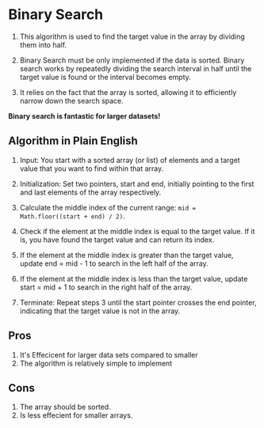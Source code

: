 # Binary Search

1. This algorithm is used to find the target value in the array by dividing them into half.

2. Binary Search must be only implemented if the data is sorted. Binary search works by repeatedly dividing the search interval in half until the target value is found or the interval becomes empty.

3. It relies on the fact that the array is sorted, allowing it to efficiently narrow down the search space.

**Binary search is fantastic for larger datasets!**

## Algorithm in Plain English

1. Input: You start with a sorted array (or list) of elements and a target value that you want to find within that array.

2. Initialization: Set two pointers, start and end, initially pointing to the first and last elements of the array respectively.

3. Calculate the middle index of the current range: `mid = Math.floor((start + end) / 2)`.

4. Check if the element at the middle index is equal to the target value.
If it is, you have found the target value and can return its index.

5. If the element at the middle index is greater than the target value, update end = mid - 1 to search in the left half of the array.

6. If the element at the middle index is less than the target value, update start = mid + 1 to search in the right half of the array.

7. Terminate: Repeat steps 3 until the start pointer crosses the end pointer, indicating that the target value is not in the array.

## Pros

1. It's Effecicent for larger data sets compared to smaller
2. The algorithm is relatively simple to implement

## Cons

1. The array should be sorted.
2. Is less effecient for smaller arrays.
